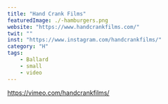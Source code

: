 ```yaml
---
title: "Hand Crank Films"
featuredImage: ./-hamburgers.png
website: "https://www.handcrankfilms.com/"
twit: ""
inst: "https://www.instagram.com/handcrankfilms/"
category: "H"
tags:
    - Ballard
    - small
    - video
---
```


https://vimeo.com/handcrankfilms/
